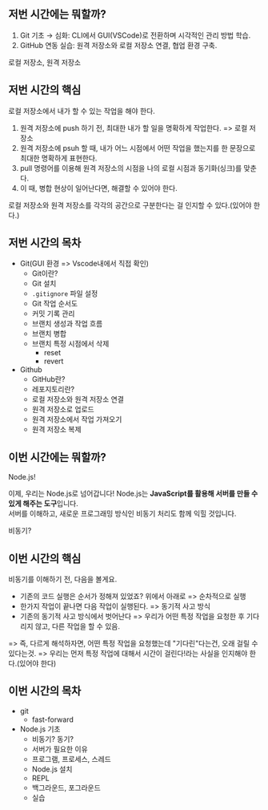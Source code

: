 ## 저번 시간에는 뭐할까?

1. Git 기초 → 심화: CLI에서 GUI(VSCode)로 전환하며 시각적인 관리 방법 학습.  
2. GitHub 연동 실습: 원격 저장소와 로컬 저장소 연결, 협업 환경 구축.  

로컬 저장소, 원격 저장소

## 저번 시간의 핵심

로컬 저장소에서 내가 할 수 있는 작업을 해야 한다.

1. 원격 저장소에 push 하기 전, 최대한 내가 할 일을 명확하게 작업한다. => 로컬 저장소
2. 원격 저장소에 psuh 할 때, 내가 어느 시점에서 어떤 작업을 했는지를 한 문장으로 최대한 명확하게 표현한다.
3. pull 명령어를 이용해 원격 저장소의 시점을 나의 로컬 시점과 동기화(싱크)를 맞춘다.
4. 이 때, 병합 현상이 일어난다면, 해결할 수 있어야 한다.

로컬 저장소와 원격 저장소를 각각의 공간으로 구분한다는 걸 인지할 수 있다.(있어야 한다.)

## 저번 시간의 목차

- Git(GUI 환경 => Vscode내에서 직접 확인)
   - Git이란?  
   - Git 설치  
   - `.gitignore` 파일 설정  
   - Git 작업 순서도  
   - 커밋 기록 관리  
   - 브랜치 생성과 작업 흐름  
   - 브랜치 병합  
   - 브랜치 특정 시점에서 삭제
      - reset
      - revert
- Github
   - GitHub란?  
   - 레포지토리란?  
   - 로컬 저장소와 원격 저장소 연결
   - 원격 저장소로 업로드
   - 원격 저장소에서 작업 가져오기
   - 원격 저장소 복제

## 이번 시간에는 뭐할까?

Node.js!

이제, 우리는 Node.js로 넘어갑니다! Node.js는 **JavaScript를 활용해 서버를 만들 수 있게 해주는 도구**입니다.  
서버를 이해하고, 새로운 프로그래밍 방식인 비동기 처리도 함께 익힐 것입니다.

비동기?

## 이번 시간의 핵심

비동기를 이해하기 전, 다음을 볼게요.

- 기존의 코드 실행은 순서가 정해져 있었죠? 위에서 아래로 => 순차적으로 실행
- 한가지 작업이 끝나면 다음 작업이 실행된다. => 동기적 사고 방식
- 기존의 동기적 사고 방식에서 벗어난다 => 우리가 어떤 특정 작업을 요청한 후 기다리지 않고, 다른 작업을 할 수 있음.

=> 즉, 다르게 해석하자면, 어떤 특정 작업을 요청했는데 "기다린"다는건, 오래 걸릴 수 있다는것.
=> 우리는 먼저 특정 작업에 대해서 시간이 걸린다!라는 사실을 인지해야 한다.(있어야 한다)

## 이번 시간의 목차

- git
    - fast-forward
- Node.js 기초
    - 비동기? 동기?
    - 서버가 필요한 이유
    - 프로그램, 프로세스, 스레드
    - Node.js 설치
    - REPL
    - 백그라운드, 포그라운드
    - 실습
